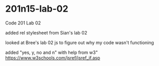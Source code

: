 # 201n15-lab-02
Code 201 Lab 02

added rel stylesheet from Sian's lab 02

looked at Bree's lab 02 js to figure out why my code wasn't functioning

added "yes, y, no and n" with help from w3" https://www.w3schools.com/jsref/jsref_if.asp